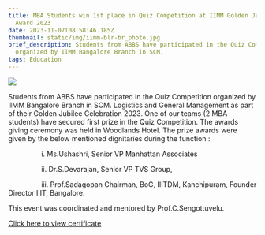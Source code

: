```yaml
---
title: MBA Students win 1st place in Quiz Competition at IIMM Golden Jubilee
  Award 2023
date: 2023-11-07T08:58:46.185Z
thumbnail: static/img/iimm-blr-br_photo.jpg
brief_description: Students from ABBS have participated in the Quiz Competition
  organized by IIMM Bangalore Branch in SCM.
tags: Education
---
```

![](/static/img/iimm-blr-br_champion-award_photo.jpg)

Students from ABBS have participated in the Quiz Competition organized by IIMM Bangalore Branch in SCM. Logistics and General Management as part of their Golden Jubilee Celebration 2023. One of our teams (2 MBA students) have secured first prize in the Quiz Competition. The awards giving ceremony was held in Woodlands Hotel. The prize awards were given by the below mentioned dignitaries during the function : 

                 i. Ms.Ushashri, Senior VP Manhattan Associates

                 ii. Dr.S.Devarajan, Senior VP TVS Group,

                 iii. Prof.Sadagopan Chairman, BoG, IIITDM, Kanchipuram, Founder Director IIIT, Bangalore.

This event was coordinated and mentored by Prof.C.Sengottuvelu.


[Click here to view certificate](/static/img/iimm-blr_certificate.pdf "File")